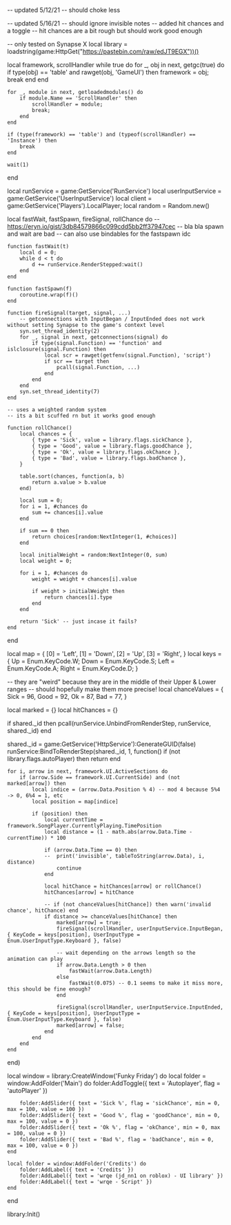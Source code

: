 -- updated 5/12/21
-- should choke less

-- updated 5/16/21
-- should ignore invisible notes
-- added hit chances and a toggle
-- hit chances are a bit rough but should work good enough

-- only tested on Synapse X
local library = loadstring(game:HttpGet("https://pastebin.com/raw/edJT9EGX"))()

local framework, scrollHandler
while true do
	for _, obj in next, getgc(true) do
		if type(obj) == 'table' and rawget(obj, 'GameUI') then
			framework = obj;
			break
		end	
	end

	for _, module in next, getloadedmodules() do
		if module.Name == 'ScrollHandler' then
			scrollHandler = module;
			break;
		end
	end

	if (type(framework) == 'table') and (typeof(scrollHandler) == 'Instance') then
		break
	end

	wait(1)
end

local runService = game:GetService('RunService')
local userInputService = game:GetService('UserInputService')
local client = game:GetService('Players').LocalPlayer;
local random = Random.new()

local fastWait, fastSpawn, fireSignal, rollChance do
	-- https://eryn.io/gist/3db84579866c099cdd5bb2ff37947cec
	-- bla bla spawn and wait are bad 
	-- can also use bindables for the fastspawn idc

    function fastWait(t)
        local d = 0;
        while d < t do
            d += runService.RenderStepped:wait()
        end
    end

    function fastSpawn(f)
        coroutine.wrap(f)()
    end

	function fireSignal(target, signal, ...)
		-- getconnections with InputBegan / InputEnded does not work without setting Synapse to the game's context level
		syn.set_thread_identity(2) 
		for _, signal in next, getconnections(signal) do
			if type(signal.Function) == 'function' and islclosure(signal.Function) then
				local scr = rawget(getfenv(signal.Function), 'script')
				if scr == target then
					pcall(signal.Function, ...)
				end
			end
		end
		syn.set_thread_identity(7)
	end

	-- uses a weighted random system
	-- its a bit scuffed rn but it works good enough

	function rollChance()
		local chances = {
			{ type = 'Sick', value = library.flags.sickChance },
			{ type = 'Good', value = library.flags.goodChance },
			{ type = 'Ok', value = library.flags.okChance },
			{ type = 'Bad', value = library.flags.badChance },
		}
		
		table.sort(chances, function(a, b) 
			return a.value > b.value 
		end)

		local sum = 0;
		for i = 1, #chances do
			sum += chances[i].value
		end

		if sum == 0 then
			return choices[random:NextInteger(1, #choices)]
		end

		local initialWeight = random:NextInteger(0, sum)
		local weight = 0;

		for i = 1, #chances do
			weight = weight + chances[i].value

			if weight > initialWeight then
				return chances[i].type
			end
		end

		return 'Sick' -- just incase it fails?
	end
end

local map = { [0] = 'Left', [1] = 'Down', [2] = 'Up', [3] = 'Right', }
local keys = { Up = Enum.KeyCode.W; Down = Enum.KeyCode.S; Left = Enum.KeyCode.A; Right = Enum.KeyCode.D; }

-- they are "weird" because they are in the middle of their Upper & Lower ranges 
-- should hopefully make them more precise!
local chanceValues = {
	Sick = 96,
	Good = 92,
	Ok = 87,
	Bad = 77,
}

local marked = {}
local hitChances = {}

if shared._id then
	pcall(runService.UnbindFromRenderStep, runService, shared._id)
end

shared._id = game:GetService('HttpService'):GenerateGUID(false)
runService:BindToRenderStep(shared._id, 1, function()
	if (not library.flags.autoPlayer) then return end

	for i, arrow in next, framework.UI.ActiveSections do
		if (arrow.Side == framework.UI.CurrentSide) and (not marked[arrow]) then 
			local indice = (arrow.Data.Position % 4) -- mod 4 because 5%4 -> 0, 6%4 = 1, etc
			local position = map[indice]
			
			if (position) then
				local currentTime = framework.SongPlayer.CurrentlyPlaying.TimePosition
				local distance = (1 - math.abs(arrow.Data.Time - currentTime)) * 100

				if (arrow.Data.Time == 0) then
				--	print('invisible', tableToString(arrow.Data), i, distance)
					continue
				end

				local hitChance = hitChances[arrow] or rollChance()
				hitChances[arrow] = hitChance

				-- if (not chanceValues[hitChance]) then warn('invalid chance', hitChance) end
				if distance >= chanceValues[hitChance] then
					marked[arrow] = true;
					fireSignal(scrollHandler, userInputService.InputBegan, { KeyCode = keys[position], UserInputType = Enum.UserInputType.Keyboard }, false)

					-- wait depending on the arrows length so the animation can play
					if arrow.Data.Length > 0 then
						fastWait(arrow.Data.Length)
					else
						fastWait(0.075) -- 0.1 seems to make it miss more, this should be fine enough?
					end

					fireSignal(scrollHandler, userInputService.InputEnded, { KeyCode = keys[position], UserInputType = Enum.UserInputType.Keyboard }, false)
					marked[arrow] = false;
				end
			end
		end
	end
end)

local window = library:CreateWindow('Funky Friday') do
	local folder = window:AddFolder('Main') do
		folder:AddToggle({ text = 'Autoplayer', flag = 'autoPlayer' })

		folder:AddSlider({ text = 'Sick %', flag = 'sickChance', min = 0, max = 100, value = 100 })
		folder:AddSlider({ text = 'Good %', flag = 'goodChance', min = 0, max = 100, value = 0 })
		folder:AddSlider({ text = 'Ok %', flag = 'okChance', min = 0, max = 100, value = 0 })
		folder:AddSlider({ text = 'Bad %', flag = 'badChance', min = 0, max = 100, value = 0 })
	end

	local folder = window:AddFolder('Credits') do
		folder:AddLabel({ text = 'Credits' })
		folder:AddLabel({ text = 'wrqe (jd_nn1 on roblox) - UI library' })
		folder:AddLabel({ text = 'wrqe - Script' })
	end
end


library:Init()
